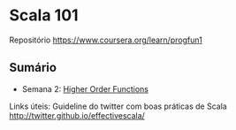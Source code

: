 # Scala 101
Repositório 
https://www.coursera.org/learn/progfun1

## Sumário
* Semana 2: [Higher Order Functions](/funsets/semana_2.md)


Links úteis:
Guideline do twitter com boas práticas de Scala
http://twitter.github.io/effectivescala/